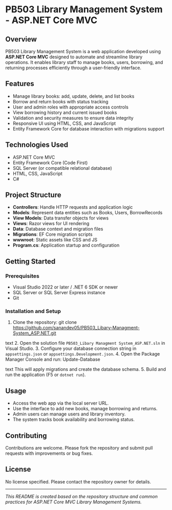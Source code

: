 # PB503 Library Management System - ASP.NET Core MVC

## Overview
PB503 Library Management System is a web application developed using **ASP.NET Core MVC** designed to automate and streamline library operations. It enables library staff to manage books, users, borrowing, and returning processes efficiently through a user-friendly interface.

## Features
- Manage library books: add, update, delete, and list books
- Borrow and return books with status tracking
- User and admin roles with appropriate access controls
- View borrowing history and current issued books
- Validation and security measures to ensure data integrity
- Responsive UI using HTML, CSS, and JavaScript
- Entity Framework Core for database interaction with migrations support

## Technologies Used
- ASP.NET Core MVC
- Entity Framework Core (Code First)
- SQL Server (or compatible relational database)
- HTML, CSS, JavaScript
- C#

## Project Structure
- **Controllers**: Handle HTTP requests and application logic
- **Models**: Represent data entities such as Books, Users, BorrowRecords
- **View Models**: Data transfer objects for views
- **Views**: Razor views for UI rendering
- **Data**: Database context and migration files
- **Migrations**: EF Core migration scripts
- **wwwroot**: Static assets like CSS and JS
- **Program.cs**: Application startup and configuration

## Getting Started

### Prerequisites
- Visual Studio 2022 or later / .NET 6 SDK or newer
- SQL Server or SQL Server Express instance
- Git

### Installation and Setup
1. Clone the repository:
git clone https://github.com/sanandev05/PB503_Libary-Managment-System_ASP.NET.git

text
2. Open the solution file `PB503_Libary Managment System_ASP.NET.sln` in Visual Studio.
3. Configure your database connection string in `appsettings.json` or `appsettings.Development.json`.
4. Open the Package Manager Console and run:
Update-Database

text
This will apply migrations and create the database schema.
5. Build and run the application (F5 or `dotnet run`).

## Usage
- Access the web app via the local server URL.
- Use the interface to add new books, manage borrowing and returns.
- Admin users can manage users and library inventory.
- The system tracks book availability and borrowing status.

## Contributing
Contributions are welcome. Please fork the repository and submit pull requests with improvements or bug fixes.

## License
No license specified. Please contact the repository owner for details.

---

*This README is created based on the repository structure and common practices for ASP.NET Core MVC Library Management Systems.*
